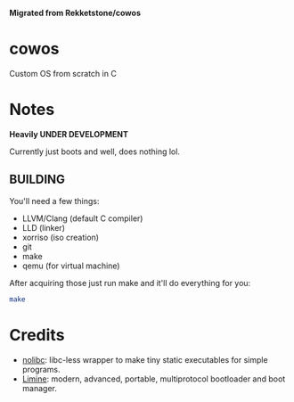 **Migrated from Rekketstone/cowos**

# cowos
Custom OS from scratch in C

# Notes
**Heavily UNDER DEVELOPMENT**

Currently just boots and well, does nothing lol.

## BUILDING
You'll need a few things:
- LLVM/Clang (default C compiler)
- LLD (linker)
- xorriso (iso creation)
- git
- make
- qemu (for virtual machine)

After acquiring those just run make and it'll do everything for you:
```bash
make
```

# Credits
- [nolibc](https://github.com/wtarreau/nolibc): libc-less wrapper to make tiny static executables for simple programs.
- [Limine](https://github.com/limine-bootloader/limine): modern, advanced, portable, multiprotocol bootloader and boot manager. 
